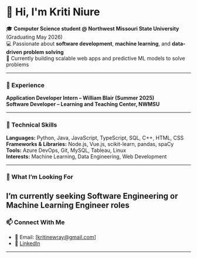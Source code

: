 # 👋 Hi, I'm Kriti Niure

🎓 **Computer Science student @ Northwest Missouri State University** (Graduating May 2026)  
💻 Passionate about **software development**, **machine learning**, and **data-driven problem solving**  
📍 Currently building scalable web apps and predictive ML models to solve problems

---

### 💼 Experience

**Application Developer Intern – William Blair (Summer 2025)**  
**Software Developer – Learning and Teaching Center, NWMSU**  

---

### 🧠 Technical Skills
**Languages:** Python, Java, JavaScript, TypeScript, SQL, C++, HTML, CSS  
**Frameworks & Libraries:** Node.js, Vue.js, scikit-learn, pandas, spaCy  
**Tools:** Azure DevOps, Git, MySQL, Tableau, Linux  
**Interests:** Machine Learning, Data Engineering, Web Development  

---

### 🎯 What I’m Looking For
I’m currently seeking **Software Engineering** or **Machine Learning Engineer roles** 
---

### 📫 Connect With Me
- 📧 Email: [kritinewray@gmail.com]  
- 💼 [LinkedIn]([https://linkedin.com/in/your-link](https://www.linkedin.com/in/kriti-n-4a20ba255/))  
---
